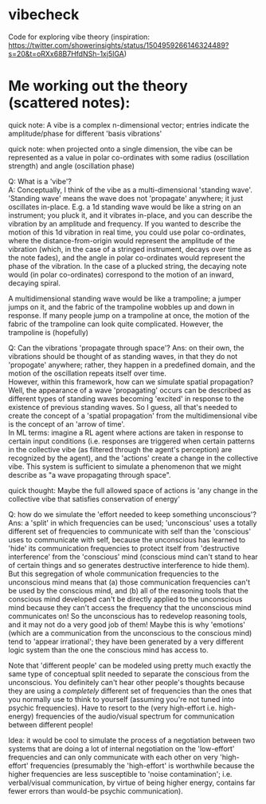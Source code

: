 # vibecheck

Code for exploring vibe theory (inspiration: https://twitter.com/showerinsights/status/1504959266146324489?s=20&t=oRXx68B7HfdNSh-1xj5IGA)


# Me working out the theory (scattered notes):

quick note: A vibe is a complex n-dimensional vector; entries indicate the amplitude/phase
 for different 'basis vibrations'

quick note: when projected onto a single dimension, the vibe can be represented
 as a value in polar co-ordinates with some radius (oscillation strength)
 and angle (oscillation phase)

Q: What is a 'vibe'?  
A: Conceptually, I think of the vibe as a multi-dimensional 'standing wave'.
'Standing wave' means the wave does not 'propagate' anywhere; it just
 oscillates in-place. E.g. a 1d standing wave would be like
 a string on an instrument; you pluck it, and it vibrates in-place, and you can
 describe the vibration by an amplitude and frequency. If you wanted to describe
 the motion of this 1d vibration in real time, you could use polar co-ordinates,
 where the distance-from-origin would represent the amplitude of the vibration
 (which, in the case of a stringed instrument, decays over time as the
 note fades), and the angle in polar co-ordinates would represent the phase
 of the vibration. In the case of a plucked string, the decaying note would
 (in polar co-ordinates) correspond to the motion of an inward, decaying spiral.

A multidimensional standing wave would be like a trampoline; a jumper jumps
 on it, and the fabric of the trampoline wobbles up and down in response. If
 many people jump on a trampoline at once, the motion of the fabric of the
 trampoline can look quite complicated. However, the trampoline is (hopefully)
 

Q: Can the vibrations 'propagate through space'?
Ans: on their own, the vibrations should be thought of as standing waves,
 in that they do not 'propogate' anywhere; rather, they happen in a
 predefined domain, and the motion of the oscillation repeats itself over time.  
However, within this framework, how can we simulate spatial propagation? Well,
the appearance of a wave 'propagating' occurs can be described as different
types of standing waves becoming 'excited' in response to the existence of
previous standing waves. So I guess, all that's needed to create the concept of
a 'spatial propagation' from the multidimensional vibe is the concept of
an 'arrow of time'.  
In ML terms: imagine a RL agent where actions are taken in response to certain
 input conditions (i.e. responses are triggered when certain patterns
 in the collective vibe (as filtered through the agent's perception)
 are recognized by the agent), and the 'actions' create a change in the
 collective vibe. This system is sufficient to simulate a phenomenon that
 we might describe as "a wave propagating through space".

quick thought:  Maybe the full allowed space of actions is 'any change in the collective vibe
 that satisfies conservation of energy'
 

Q: how do we simulate the 'effort needed to keep something unconscious'?  
Ans: a 'split' in which frequencies can be used; 'unconscious' uses
 a totally different set of frequencies to communicate with self than the
 'conscious' uses to communicate with self, because the unconscious has
 learned to 'hide' its communication frequencies to protect itself from
 'destructive interference' from the 'conscious' mind (conscious mind can't
 stand to hear of certain things and so generates destructive interference
 to hide them). But this segregation of whole communication frequencies
 to the unconscious mind means that (a) those communication frequencies
 can't be used by the conscious mind, and (b) all of the reasoning tools
 that the conscious mind developed can't be directly applied to the
 unconscious mind because they can't access the frequency that the
 unconscious mind communicates on! So the unconscious has to redevelop
 reasoning tools, and it may not do a very good job of them! Maybe this
 is why 'emotions' (which are a communication from the unconscious to the
 conscious mind) tend to 'appear irrational'; they have been generated by
 a very different logic system than the one the conscious mind has access to.

Note that 'different people' can be modeled using pretty much exactly the same type
 of conceptual split needed to separate the conscious from the unconscious.
 You definitely can't hear other people's thoughts because they are using
 a *completely* different set of frequencies than the ones that you
 normally use to think to yourself (assuming you're not
 tuned into psychic frequencies). Have to resort to the (very high-effort i.e.
 high-energy) frequencies of the audio/visual spectrum for communication
 between different people! 

Idea: it would be cool to simulate the process of a negotiation between two
 systems that are doing a lot of internal negotiation on the 'low-effort'
 frequencies and can only communicate with each other on very 'high-effort'
 frequencies (presumably the 'high-effort' is worthwhile because the
 higher frequencies are less susceptible to 'noise contamination'; i.e.
 verbal/visual communication, by virtue of being higher energy, contains
 far fewer errors than would-be psychic communication). 

